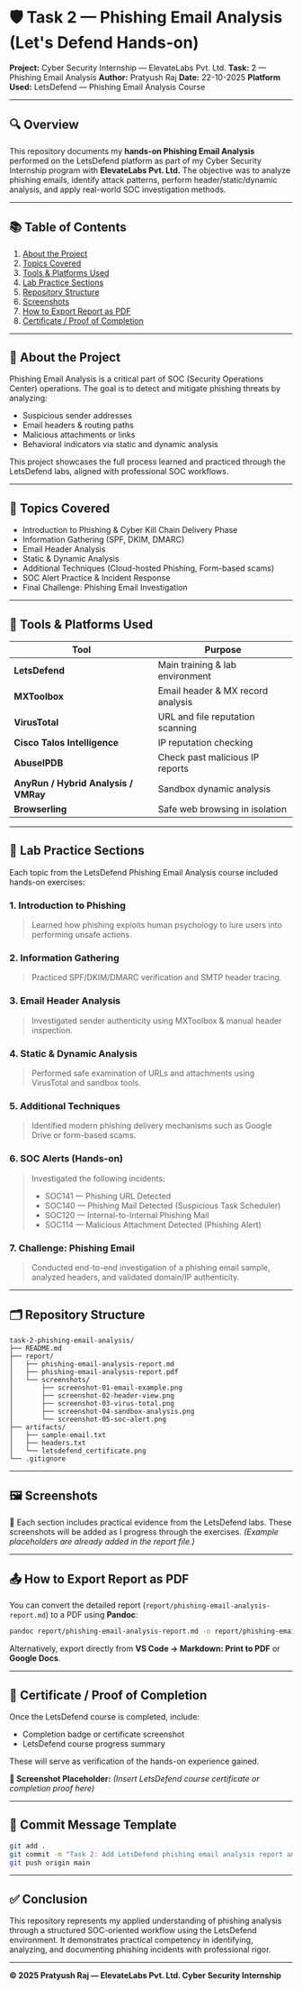 # 🛡️ Task 2 — Phishing Email Analysis (Let's Defend Hands-on)

**Project:** Cyber Security Internship — ElevateLabs Pvt. Ltd.
**Task:** 2 — Phishing Email Analysis
**Author:** Pratyush Raj
**Date:** 22-10-2025
**Platform Used:** LetsDefend — Phishing Email Analysis Course

---

## 🔍 Overview

This repository documents my **hands-on Phishing Email Analysis** performed on the LetsDefend platform as part of my Cyber Security Internship program with **ElevateLabs Pvt. Ltd.**
The objective was to analyze phishing emails, identify attack patterns, perform header/static/dynamic analysis, and apply real-world SOC investigation methods.

---

## 📚 Table of Contents

1. [About the Project](#about-the-project)
2. [Topics Covered](#topics-covered)
3. [Tools & Platforms Used](#tools--platforms-used)
4. [Lab Practice Sections](#lab-practice-sections)
5. [Repository Structure](#repository-structure)
6. [Screenshots](#screenshots)
7. [How to Export Report as PDF](#how-to-export-report-as-pdf)
8. [Certificate / Proof of Completion](#certificate--proof-of-completion)

---

## 📖 About the Project

Phishing Email Analysis is a critical part of SOC (Security Operations Center) operations. The goal is to detect and mitigate phishing threats by analyzing:

* Suspicious sender addresses
* Email headers & routing paths
* Malicious attachments or links
* Behavioral indicators via static and dynamic analysis

This project showcases the full process learned and practiced through the LetsDefend labs, aligned with professional SOC workflows.

---

## 🧠 Topics Covered

* Introduction to Phishing & Cyber Kill Chain Delivery Phase
* Information Gathering (SPF, DKIM, DMARC)
* Email Header Analysis
* Static & Dynamic Analysis
* Additional Techniques (Cloud-hosted Phishing, Form-based scams)
* SOC Alert Practice & Incident Response
* Final Challenge: Phishing Email Investigation

---

## 🧰 Tools & Platforms Used

| Tool                                 | Purpose                           |
| ------------------------------------ | --------------------------------- |
| **LetsDefend**                       | Main training & lab environment   |
| **MXToolbox**                        | Email header & MX record analysis |
| **VirusTotal**                       | URL and file reputation scanning  |
| **Cisco Talos Intelligence**         | IP reputation checking            |
| **AbuseIPDB**                        | Check past malicious IP reports   |
| **AnyRun / Hybrid Analysis / VMRay** | Sandbox dynamic analysis          |
| **Browserling**                      | Safe web browsing in isolation    |

---

## 🧪 Lab Practice Sections

Each topic from the LetsDefend Phishing Email Analysis course included hands-on exercises:

### 1. Introduction to Phishing

> Learned how phishing exploits human psychology to lure users into performing unsafe actions.

### 2. Information Gathering

> Practiced SPF/DKIM/DMARC verification and SMTP header tracing.

### 3. Email Header Analysis

> Investigated sender authenticity using MXToolbox & manual header inspection.

### 4. Static & Dynamic Analysis

> Performed safe examination of URLs and attachments using VirusTotal and sandbox tools.

### 5. Additional Techniques

> Identified modern phishing delivery mechanisms such as Google Drive or form-based scams.

### 6. SOC Alerts (Hands-on)

> Investigated the following incidents:
>
> * SOC141 — Phishing URL Detected
> * SOC140 — Phishing Mail Detected (Suspicious Task Scheduler)
> * SOC120 — Internal-to-Internal Phishing Mail
> * SOC114 — Malicious Attachment Detected (Phishing Alert)

### 7. Challenge: Phishing Email

> Conducted end-to-end investigation of a phishing email sample, analyzed headers, and validated domain/IP authenticity.

---

## 🗂️ Repository Structure

```
task-2-phishing-email-analysis/
├── README.md
├── report/
│   ├── phishing-email-analysis-report.md
│   ├── phishing-email-analysis-report.pdf
│   └── screenshots/
│       ├── screenshot-01-email-example.png
│       ├── screenshot-02-header-view.png
│       ├── screenshot-03-virus-total.png
│       ├── screenshot-04-sandbox-analysis.png
│       └── screenshot-05-soc-alert.png
├── artifacts/
│   ├── sample-email.txt
│   ├── headers.txt
│   └── letsdefend_certificate.png
└── .gitignore
```

---

## 🖼️ Screenshots

📸 Each section includes practical evidence from the LetsDefend labs. These screenshots will be added as I progress through the exercises.
*(Example placeholders are already added in the report file.)*

---

## 📤 How to Export Report as PDF

You can convert the detailed report (`report/phishing-email-analysis-report.md`) to a PDF using **Pandoc**:

```bash
pandoc report/phishing-email-analysis-report.md -o report/phishing-email-analysis-report.pdf --pdf-engine=xelatex --metadata title="Phishing Email Analysis"
```

Alternatively, export directly from **VS Code → Markdown: Print to PDF** or **Google Docs**.

---

## 🏅 Certificate / Proof of Completion

Once the LetsDefend course is completed, include:

* Completion badge or certificate screenshot
* LetsDefend course progress summary

These will serve as verification of the hands-on experience gained.

**📸 Screenshot Placeholder:** *(Insert LetsDefend course certificate or completion proof here)*

---

## 💬 Commit Message Template

```bash
git add .
git commit -m "Task 2: Add LetsDefend phishing email analysis report and screenshots"
git push origin main
```

---

## ✅ Conclusion

This repository represents my applied understanding of phishing analysis through a structured SOC-oriented workflow using the LetsDefend environment.
It demonstrates practical competency in identifying, analyzing, and documenting phishing incidents with professional rigor.

---

**© 2025 Pratyush Raj — ElevateLabs Pvt. Ltd. Cyber Security Internship**
